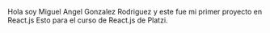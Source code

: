 Hola soy Miguel Angel Gonzalez Rodriguez y este fue mi primer proyecto en React.js 
Esto para el curso de React.js de Platzi.

